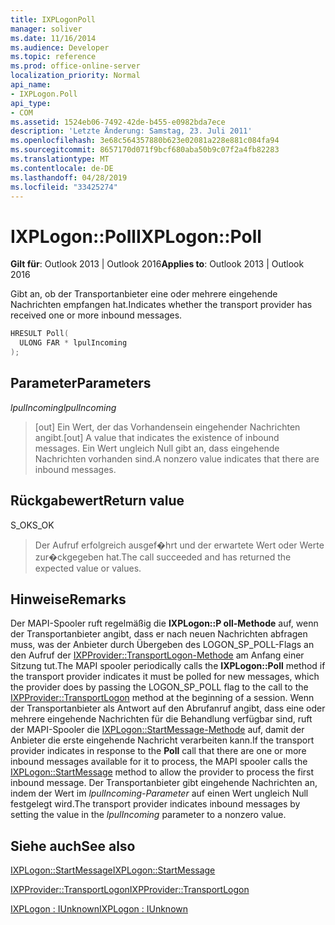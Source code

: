 ```yaml
---
title: IXPLogonPoll
manager: soliver
ms.date: 11/16/2014
ms.audience: Developer
ms.topic: reference
ms.prod: office-online-server
localization_priority: Normal
api_name:
- IXPLogon.Poll
api_type:
- COM
ms.assetid: 1524eb06-7492-42de-b455-e0982bda7ece
description: 'Letzte Änderung: Samstag, 23. Juli 2011'
ms.openlocfilehash: 3e68c564357880b623e02081a228e881c084fa94
ms.sourcegitcommit: 8657170d071f9bcf680aba50b9c07f2a4fb82283
ms.translationtype: MT
ms.contentlocale: de-DE
ms.lasthandoff: 04/28/2019
ms.locfileid: "33425274"
---
```

# <a name="ixplogonpoll"></a><span data-ttu-id="c35d6-103">IXPLogon::Poll</span><span class="sxs-lookup"><span data-stu-id="c35d6-103">IXPLogon::Poll</span></span>

  
  
<span data-ttu-id="c35d6-104">**Gilt für**: Outlook 2013 | Outlook 2016</span><span class="sxs-lookup"><span data-stu-id="c35d6-104">**Applies to**: Outlook 2013 | Outlook 2016</span></span> 
  
<span data-ttu-id="c35d6-105">Gibt an, ob der Transportanbieter eine oder mehrere eingehende Nachrichten empfangen hat.</span><span class="sxs-lookup"><span data-stu-id="c35d6-105">Indicates whether the transport provider has received one or more inbound messages.</span></span>
  
```cpp
HRESULT Poll(
  ULONG FAR * lpulIncoming
);
```

## <a name="parameters"></a><span data-ttu-id="c35d6-106">Parameter</span><span class="sxs-lookup"><span data-stu-id="c35d6-106">Parameters</span></span>

 <span data-ttu-id="c35d6-107">_lpulIncoming_</span><span class="sxs-lookup"><span data-stu-id="c35d6-107">_lpulIncoming_</span></span>
  
> <span data-ttu-id="c35d6-108">[out] Ein Wert, der das Vorhandensein eingehender Nachrichten angibt.</span><span class="sxs-lookup"><span data-stu-id="c35d6-108">[out] A value that indicates the existence of inbound messages.</span></span> <span data-ttu-id="c35d6-109">Ein Wert ungleich Null gibt an, dass eingehende Nachrichten vorhanden sind.</span><span class="sxs-lookup"><span data-stu-id="c35d6-109">A nonzero value indicates that there are inbound messages.</span></span>
    
## <a name="return-value"></a><span data-ttu-id="c35d6-110">Rückgabewert</span><span class="sxs-lookup"><span data-stu-id="c35d6-110">Return value</span></span>

<span data-ttu-id="c35d6-111">S_OK</span><span class="sxs-lookup"><span data-stu-id="c35d6-111">S_OK</span></span> 
  
> <span data-ttu-id="c35d6-112">Der Aufruf erfolgreich ausgef�hrt und der erwartete Wert oder Werte zur�ckgegeben hat.</span><span class="sxs-lookup"><span data-stu-id="c35d6-112">The call succeeded and has returned the expected value or values.</span></span>
    
## <a name="remarks"></a><span data-ttu-id="c35d6-113">Hinweise</span><span class="sxs-lookup"><span data-stu-id="c35d6-113">Remarks</span></span>

<span data-ttu-id="c35d6-114">Der MAPI-Spooler ruft regelmäßig die **IXPLogon::P oll-Methode** auf, wenn der Transportanbieter angibt, dass er nach neuen Nachrichten abfragen muss, was der Anbieter durch Übergeben des LOGON_SP_POLL-Flags an den Aufruf der [IXPProvider::TransportLogon-Methode](ixpprovider-transportlogon.md) am Anfang einer Sitzung tut.</span><span class="sxs-lookup"><span data-stu-id="c35d6-114">The MAPI spooler periodically calls the **IXPLogon::Poll** method if the transport provider indicates it must be polled for new messages, which the provider does by passing the LOGON_SP_POLL flag to the call to the [IXPProvider::TransportLogon](ixpprovider-transportlogon.md) method at the beginning of a session.</span></span> <span data-ttu-id="c35d6-115">Wenn der Transportanbieter als Antwort  auf den Abrufanruf angibt, dass eine oder mehrere eingehende Nachrichten für die Behandlung verfügbar sind, ruft der MAPI-Spooler die [IXPLogon::StartMessage-Methode](ixplogon-startmessage.md) auf, damit der Anbieter die erste eingehende Nachricht verarbeiten kann.</span><span class="sxs-lookup"><span data-stu-id="c35d6-115">If the transport provider indicates in response to the **Poll** call that there are one or more inbound messages available for it to process, the MAPI spooler calls the [IXPLogon::StartMessage](ixplogon-startmessage.md) method to allow the provider to process the first inbound message.</span></span> <span data-ttu-id="c35d6-116">Der Transportanbieter gibt eingehende Nachrichten an, indem der Wert im  _lpulIncoming-Parameter_ auf einen Wert ungleich Null festgelegt wird.</span><span class="sxs-lookup"><span data-stu-id="c35d6-116">The transport provider indicates inbound messages by setting the value in the  _lpulIncoming_ parameter to a nonzero value.</span></span> 
  
## <a name="see-also"></a><span data-ttu-id="c35d6-117">Siehe auch</span><span class="sxs-lookup"><span data-stu-id="c35d6-117">See also</span></span>



[<span data-ttu-id="c35d6-118">IXPLogon::StartMessage</span><span class="sxs-lookup"><span data-stu-id="c35d6-118">IXPLogon::StartMessage</span></span>](ixplogon-startmessage.md)
  
[<span data-ttu-id="c35d6-119">IXPProvider::TransportLogon</span><span class="sxs-lookup"><span data-stu-id="c35d6-119">IXPProvider::TransportLogon</span></span>](ixpprovider-transportlogon.md)
  
[<span data-ttu-id="c35d6-120">IXPLogon : IUnknown</span><span class="sxs-lookup"><span data-stu-id="c35d6-120">IXPLogon : IUnknown</span></span>](ixplogoniunknown.md)


